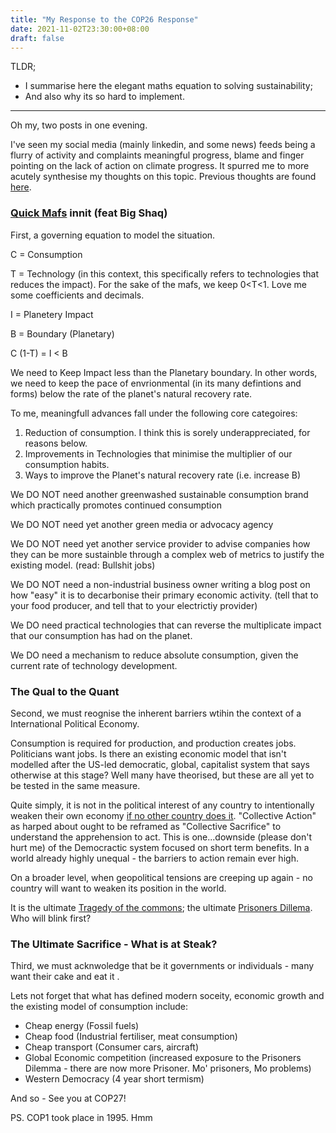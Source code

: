 ```yaml
---
title: "My Response to the COP26 Response"
date: 2021-11-02T23:30:00+08:00
draft: false
---
```


TLDR;

- I summarise here the elegant maths equation to solving sustainability;
- And also why its so hard to implement.

****

Oh my, two posts in one evening. 

I've seen my social media (mainly linkedin, and some news) feeds being a flurry of activity and complaints meaningful progress, blame and finger pointing on the lack of action on climate progress. It spurred me to more acutely synthesise my thoughts on this topic. Previous thoughts are found [here](https://www.makwaijun.com/blog/post32/).

### [Quick Mafs](https://www.youtube.com/watch?v=3M_5oYU-IsU) innit  (feat Big Shaq)

First, a governing equation to model the situation.

C = Consumption

T = Technology (in this context, this specifically refers to technologies that reduces the impact). For the sake of the mafs, we keep 0<T<1. Love me some coefficients and decimals.

I = Planetery Impact

B = Boundary (Planetary)

C (1-T) = I < B

We need to Keep Impact less than the Planetary boundary. In other words, we need to keep the pace of envrionmental (in its many defintions and forms) below the rate of the planet's natural recovery rate. 

To me, meaningfull advances fall under the following core categoires:

1) Reduction of consumption. I think this is sorely underappreciated, for reasons below.
2) Improvements in Technologies that minimise the multiplier of our consumption habits.
3) Ways to improve the Planet's natural recovery rate (i.e. increase B)

We DO NOT need another greenwashed sustainable consumption brand which practically promotes  continued consumption

We DO NOT need yet another green media or advocacy agency

We DO NOT need yet another service provider to advise companies how they can be more sustainble through a complex web of metrics to justify the existing model. (read: Bullshit jobs)

We DO NOT need a non-industrial business owner writing a blog post on how "easy" it is to decarbonise their primary economic activity. (tell that to your food producer, and tell that to your electrictiy provider)

We DO need practical technologies that can reverse the multiplicate impact that our consumption has had on the planet.

We DO need a mechanism to reduce absolute consumption, given the current rate of technology development.

### The Qual to the Quant

Second, we must reognise the inherent barriers wtihin the context of a International Political Economy.

Consumption is required for production, and production creates jobs. Politicians want jobs. Is there an existing economic model that isn't modelled after the US-led democratic, global, capitalist system that says otherwise at this stage? Well many have theorised, but these are all yet to be tested in the same measure.

Quite simply, it is not in the political interest of any country to intentionally weaken their own economy <u>if no other country does it</u>. "Collective Action" as harped about ought to be reframed as "Collective Sacrifice" to understand the apprehension to act. This is one...downside (please don't hurt me) of the Democractic system focused on short term benefits. In a world already highly unequal - the barriers to action remain ever high. 

On a broader level, when geopolitical tensions are creeping up again - no country will want to weaken its position in the world. 

It is the ultimate [Tragedy of the commons](https://en.wikipedia.org/wiki/Tragedy_of_the_commons); the ultimate [Prisoners Dillema](https://en.wikipedia.org/wiki/Prisoner%27s_dilemma). Who will blink first? 

### The  Ultimate Sacrifice - What is at  Steak?

Third, we must acknwoledge that be it governments or individuals - many want their cake and eat it .

Lets not forget that what has defined modern soceity, economic growth and the existing model of consumption include:

- Cheap energy (Fossil fuels)
- Cheap food (Industrial fertiliser, meat consumption)
- Cheap transport (Consumer cars, aircraft)
- Global Economic competition (increased exposure to the Prisoners Dilemma - there are now more Prisoner. Mo' prisoners, Mo problems)
- Western Democracy (4 year short termism)

And so - See you at COP27! 

PS. COP1 took place in 1995. Hmm



